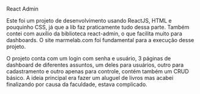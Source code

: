 React Admin
  
Este foi um projeto de desenvolvimento usando ReactJS, HTML e pouquinho CSS, já que a lib faz praticamente tudo dessa parte.
Também contei com auxílio da biblioteca react-admin, o que facilita muito para dashboards. 
O site marmelab.com foi fundamental para a execução desse projeto.

O projeto conta com um login com senha e usuário, 3 páginas de dashboard de diferentes assuntos, um deles para usuários, outro para cadastramento e outro apenas para controle, contém também um CRUD básico.
A ideia principal era fazer um aluguel de livros mas acabei finalizando por causa da faculdade, estava complicado.


